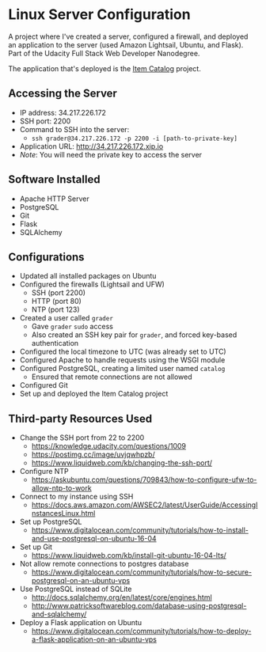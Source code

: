 # Linux Server Configuration

A project where I've created a server, configured a firewall, and deployed an application to the server (used Amazon Lightsail, Ubuntu, and Flask). Part of the Udacity Full Stack Web Developer Nanodegree.

The application that's deployed is the [Item Catalog](https://github.com/bean00/item-catalog) project.

## Accessing the Server
- IP address: 34.217.226.172
- SSH port: 2200
- Command to SSH into the server:
    - `ssh grader@34.217.226.172 -p 2200 -i [path-to-private-key]`
- Application URL: http://34.217.226.172.xip.io
- *Note*: You will need the private key to access the server

## Software Installed
- Apache HTTP Server
- PostgreSQL
- Git
- Flask
- SQLAlchemy

## Configurations
- Updated all installed packages on Ubuntu
- Configured the firewalls (Lightsail and UFW)
    - SSH (port 2200)
    - HTTP (port 80)
    - NTP (port 123)
- Created a user called `grader`
    - Gave `grader` `sudo` access
    - Also created an SSH key pair for `grader`, and forced key-based authentication
- Configured the local timezone to UTC (was already set to UTC)
- Configured Apache to handle requests using the WSGI module
- Configured PostgreSQL, creating a limited user named `catalog`
    - Ensured that remote connections are not allowed
- Configured Git
- Set up and deployed the Item Catalog project

## Third-party Resources Used
- Change the SSH port from 22 to 2200
    - https://knowledge.udacity.com/questions/1009
    - https://postimg.cc/image/uvjqwhpzb/
    - https://www.liquidweb.com/kb/changing-the-ssh-port/
- Configure NTP
    - https://askubuntu.com/questions/709843/how-to-configure-ufw-to-allow-ntp-to-work
- Connect to my instance using SSH
    - https://docs.aws.amazon.com/AWSEC2/latest/UserGuide/AccessingInstancesLinux.html
- Set up PostgreSQL
    - https://www.digitalocean.com/community/tutorials/how-to-install-and-use-postgresql-on-ubuntu-16-04
- Set up Git
    - https://www.liquidweb.com/kb/install-git-ubuntu-16-04-lts/
- Not allow remote connections to postgres database
    - https://www.digitalocean.com/community/tutorials/how-to-secure-postgresql-on-an-ubuntu-vps
- Use PostgreSQL instead of SQLite
    - http://docs.sqlalchemy.org/en/latest/core/engines.html
    - http://www.patricksoftwareblog.com/database-using-postgresql-and-sqlalchemy/
- Deploy a Flask application on Ubuntu
    - https://www.digitalocean.com/community/tutorials/how-to-deploy-a-flask-application-on-an-ubuntu-vps

